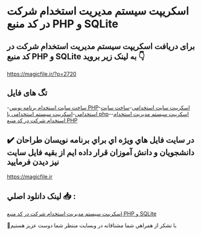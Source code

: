 # اسکریپت سیستم مدیریت استخدام شرکت در کد منبع PHP و SQLite

## برای دریافت اسکریپت سیستم مدیریت استخدام شرکت در کد منبع PHP و SQLite به لینک زیر بروید 👇

https://magicfile.ir/?p=2720

## تگ های فایل

-[ساخت سایت استخدام برنامه نویس PHP](https://magicfile.ir/product/%d8%a7%d8%b3%da%a9%d8%b1%db%8c%d9%be%d8%aa%d8%b3%db%8c%d8%b3%d8%aa%d9%85-%d9%85%d8%af%db%8c%d8%b1%db%8c%d8%aa-%d8%a7%d8%b3%d8%aa%d8%ae%d8%af%d8%a7%d9%85-%d8%b4%d8%b1%da%a9%d8%aa-%d8%af%d8%b1-%da%a9%d8%af-%d9%85%d9%86%d8%a8%d8%b9-php/)-[اسکریپت سایت استخدامی](https://magicfile.ir/product/%d8%a7%d8%b3%da%a9%d8%b1%db%8c%d9%be%d8%aa%d8%b3%db%8c%d8%b3%d8%aa%d9%85-%d9%85%d8%af%db%8c%d8%b1%db%8c%d8%aa-%d8%a7%d8%b3%d8%aa%d8%ae%d8%af%d8%a7%d9%85-%d8%b4%d8%b1%da%a9%d8%aa-%d8%af%d8%b1-%da%a9%d8%af-%d9%85%d9%86%d8%a8%d8%b9-php/)-[ساخت سایت استخدامی](https://magicfile.ir/product/%d8%a7%d8%b3%da%a9%d8%b1%db%8c%d9%be%d8%aa%d8%b3%db%8c%d8%b3%d8%aa%d9%85-%d9%85%d8%af%db%8c%d8%b1%db%8c%d8%aa-%d8%a7%d8%b3%d8%aa%d8%ae%d8%af%d8%a7%d9%85-%d8%b4%d8%b1%da%a9%d8%aa-%d8%af%d8%b1-%da%a9%d8%af-%d9%85%d9%86%d8%a8%d8%b9-php/)-[اسکریپت سیستم استخدامی با php](https://magicfile.ir/product/%d8%a7%d8%b3%da%a9%d8%b1%db%8c%d9%be%d8%aa%d8%b3%db%8c%d8%b3%d8%aa%d9%85-%d9%85%d8%af%db%8c%d8%b1%db%8c%d8%aa-%d8%a7%d8%b3%d8%aa%d8%ae%d8%af%d8%a7%d9%85-%d8%b4%d8%b1%da%a9%d8%aa-%d8%af%d8%b1-%da%a9%d8%af-%d9%85%d9%86%d8%a8%d8%b9-php/)-[اسکریپت سیستم مدیریت استخدام](https://magicfile.ir/product/%d8%a7%d8%b3%da%a9%d8%b1%db%8c%d9%be%d8%aa%d8%b3%db%8c%d8%b3%d8%aa%d9%85-%d9%85%d8%af%db%8c%d8%b1%db%8c%d8%aa-%d8%a7%d8%b3%d8%aa%d8%ae%d8%af%d8%a7%d9%85-%d8%b4%d8%b1%da%a9%d8%aa-%d8%af%d8%b1-%da%a9%d8%af-%d9%85%d9%86%d8%a8%d8%b9-php/)-[استخدام شرکت در کد منبع PHP](https://magicfile.ir/product/%d8%a7%d8%b3%da%a9%d8%b1%db%8c%d9%be%d8%aa%d8%b3%db%8c%d8%b3%d8%aa%d9%85-%d9%85%d8%af%db%8c%d8%b1%db%8c%d8%aa-%d8%a7%d8%b3%d8%aa%d8%ae%d8%af%d8%a7%d9%85-%d8%b4%d8%b1%da%a9%d8%aa-%d8%af%d8%b1-%da%a9%d8%af-%d9%85%d9%86%d8%a8%d8%b9-php/)

## ✔️ در سايت فايل هاي ويژه اي براي برنامه نويسان طراحان دانشجويان و دانش آموزان قرار داده ايم از بقيه فايل سايت نيز ديدن فرماييد

https://magicfile.ir


## لينک دانلود اصلي 📥 :

[اسکریپت سیستم مدیریت استخدام شرکت در کد منبع PHP و SQLite](https://magicfile.ir/product/%d8%a7%d8%b3%da%a9%d8%b1%db%8c%d9%be%d8%aa%d8%b3%db%8c%d8%b3%d8%aa%d9%85-%d9%85%d8%af%db%8c%d8%b1%db%8c%d8%aa-%d8%a7%d8%b3%d8%aa%d8%ae%d8%af%d8%a7%d9%85-%d8%b4%d8%b1%da%a9%d8%aa-%d8%af%d8%b1-%da%a9%d8%af-%d9%85%d9%86%d8%a8%d8%b9-php/) 


🙏با تشکر از همراهي شما مشتاقانه در وبسایت منتظر شما دوست عزیز هستیم

